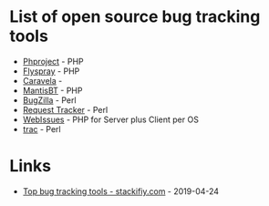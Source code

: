 # List of open source bug tracking tools

* [Phproject](https://www.phproject.org/) - PHP
* [Flyspray](https://www.flyspray.org/) - PHP
* [Caravela](https://caravelahq.com/) - 
* [MantisBT](https://mantisbt.org/) - PHP
* [BugZilla](https://www.bugzilla.org/) - Perl
* [Request Tracker](https://bestpractical.squarespace.com/request-tracker) - Perl
* [WebIssues](https://webissues.mimec.org/) - PHP for Server plus Client per OS
* [trac](https://trac.edgewall.org/) - Perl

# Links

* [Top bug tracking tools - stackifiy.com](https://stackify.com/top-bug-tracking-tools/) - 2019-04-24
